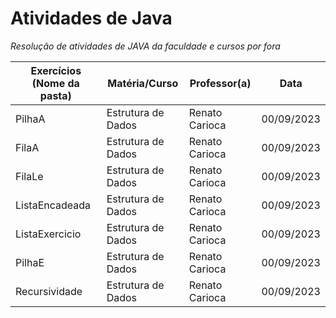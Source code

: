 # Atividades de Java
 _Resolução de atividades de JAVA da faculdade e cursos por fora_

Exercícios (Nome da pasta) |  Matéria/Curso  |  Professor(a)  | Data
------| -----| ------| -------
PilhaA| Estrutura de Dados | Renato Carioca | 00/09/2023
FilaA| Estrutura de Dados | Renato Carioca | 00/09/2023
FilaLe| Estrutura de Dados | Renato Carioca | 00/09/2023
ListaEncadeada| Estrutura de Dados | Renato Carioca | 00/09/2023
ListaExercicio| Estrutura de Dados | Renato Carioca | 00/09/2023
PilhaE| Estrutura de Dados | Renato Carioca | 00/09/2023
Recursividade| Estrutura de Dados | Renato Carioca | 00/09/2023

